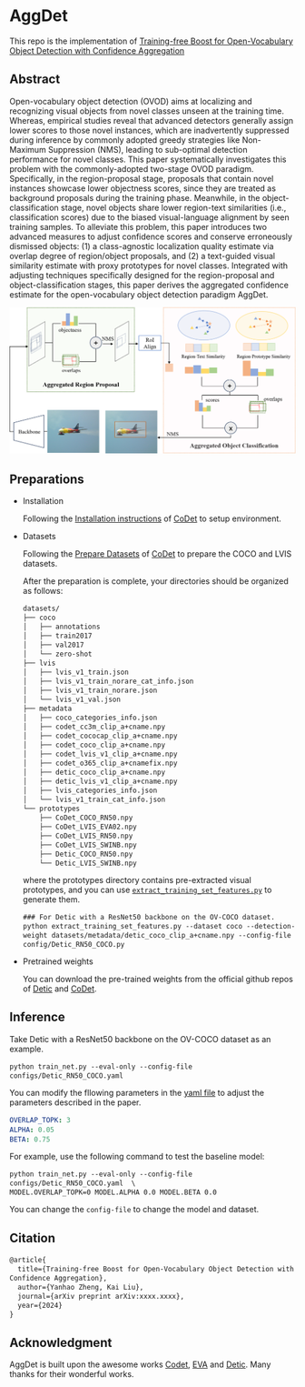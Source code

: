 # AggDet
This repo is the implementation of [Training-free Boost for Open-Vocabulary Object Detection with Confidence Aggregation]()

## Abstract
Open-vocabulary object detection (OVOD) aims at localizing and recognizing visual objects from novel classes unseen at the training time.
Whereas, empirical studies reveal that advanced detectors generally assign lower scores to those novel instances, which are inadvertently suppressed during inference by commonly adopted greedy strategies like Non-Maximum Suppression (NMS), leading to sub-optimal detection performance for novel classes. 
This paper systematically investigates this problem with the commonly-adopted two-stage OVOD paradigm.
Specifically, in the region-proposal stage, proposals that contain novel instances showcase lower objectness scores, since they are treated as background proposals during the training phase.
Meanwhile, in the object-classification stage, novel objects share lower region-text similarities (i.e., classification scores) due to the biased visual-language alignment by seen training samples.
To alleviate this problem, this paper introduces two advanced measures to adjust confidence scores and conserve erroneously dismissed objects: (1) a class-agnostic localization quality estimate via overlap degree of region/object proposals, and (2) a text-guided visual similarity estimate with proxy prototypes for novel classes.
Integrated with adjusting techniques specifically designed for the region-proposal and object-classification stages, this paper derives the aggregated confidence estimate for the open-vocabulary object detection paradigm AggDet.

![framewroks](./assets/framework.png)

## Preparations
- Installation

    Following the [Installation instructions](https://github.com/CVMI-Lab/CoDet/blob/main/README.md#installation) of [CoDet](https://github.com/CVMI-Lab/CoDet) to setup environment.

- Datasets

    Following the [Prepare Datasets](https://github.com/CVMI-Lab/CoDet?tab=readme-ov-file#prepare-datasets) of [CoDet](https://github.com/CVMI-Lab/CoDet) to prepare the COCO and LVIS datasets.

    After the preparation is complete, your directories should be organized as follows:
    ```
    datasets/
    ├── coco
    │   ├── annotations
    │   ├── train2017
    │   ├── val2017
    │   └── zero-shot
    ├── lvis
    │   ├── lvis_v1_train.json
    │   ├── lvis_v1_train_norare_cat_info.json
    │   ├── lvis_v1_train_norare.json
    │   └── lvis_v1_val.json
    ├── metadata
    │   ├── coco_categories_info.json
    │   ├── codet_cc3m_clip_a+cname.npy
    │   ├── codet_cococap_clip_a+cname.npy
    │   ├── codet_coco_clip_a+cname.npy
    │   ├── codet_lvis_v1_clip_a+cname.npy
    │   ├── codet_o365_clip_a+cnamefix.npy
    │   ├── detic_coco_clip_a+cname.npy
    │   ├── detic_lvis_v1_clip_a+cname.npy
    │   ├── lvis_categories_info.json
    │   └── lvis_v1_train_cat_info.json
    └── prototypes
        ├── CoDet_COCO_RN50.npy
        ├── CoDet_LVIS_EVA02.npy
        ├── CoDet_LVIS_RN50.npy
        ├── CoDet_LVIS_SWINB.npy
        ├── Detic_COCO_RN50.npy
        └── Detic_LVIS_SWINB.npy
    ```
    where the prototypes directory contains pre-extracted visual prototypes, and you can use [`extract_training_set_features.py`](./extract_training_set_features.py) to generate them.
    ```shell
    ### For Detic with a ResNet50 backbone on the OV-COCO dataset.
    python extract_training_set_features.py --dataset coco --detection-weight datasets/metadata/detic_coco_clip_a+cname.npy --config-file config/Detic_RN50_COCO.py
    ```

- Pretrained weights

  You can download the pre-trained weights from the official github repos of [Detic](https://github.com/facebookresearch/Detic/blob/main/docs/MODEL_ZOO.md) and [CoDet](https://github.com/CVMI-Lab/CoDet?tab=readme-ov-file#model-zoo).

## Inference
Take Detic with a ResNet50 backbone on the OV-COCO dataset as an example.
```shell
python train_net.py --eval-only --config-file configs/Detic_RN50_COCO.yaml
```

You can modify the fllowing parameters in the [yaml file](./configs/Detic_RN50_COCO.yaml#L456) to adjust the parameters described in the paper.
```yaml
OVERLAP_TOPK: 3
ALPHA: 0.05
BETA: 0.75
```
For example, use the following command to test the baseline model:
```shell
python train_net.py --eval-only --config-file configs/Detic_RN50_COCO.yaml  \
MODEL.OVERLAP_TOPK=0 MODEL.ALPHA 0.0 MODEL.BETA 0.0
```

You can change the `config-file` to change the model and dataset.

## Citation
```
@article{
  title={Training-free Boost for Open-Vocabulary Object Detection with Confidence Aggregation},
  author={Yanhao Zheng, Kai Liu},
  journal={arXiv preprint arXiv:xxxx.xxxx},
  year={2024}
}
```

## Acknowledgment
AggDet is built upon the awesome works [Codet](https://github.com/CVMI-Lab/CoDet), [EVA](https://github.com/baaivision/EVA/tree/master) and [Detic](https://github.com/facebookresearch/Detic). Many thanks for their wonderful works. 
